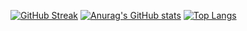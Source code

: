 [![GitHub Streak](https://streak-stats.demolab.com/?user=kaskil12)](https://git.io/streak-stats)
[![Anurag's GitHub stats](https://github-readme-stats.vercel.app/api?username=kaskil12)](https://github.com/anuraghazra/github-readme-stats)
[![Top Langs](https://github-readme-stats.vercel.app/api/top-langs/?username=kaskil12)](https://github.com/anuraghazra/github-readme-stats)
